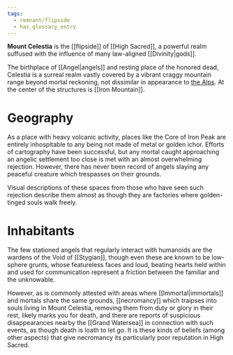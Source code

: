 ```yaml
---
tags:
  - remnant/flipside
  - has_glossary_entry
---
```

**Mount Celestia** is the [[flipside]] of [[High Sacred]], a powerful realm suffused with the influence of many law-aligned [[Divinity|gods]].

The birthplace of [[Angel|angels]] and resting place of the honored dead, Celestia is a surreal realm vastly covered by a vibrant craggy mountain range beyond mortal reckoning, not dissimilar in appearance to [the Alps](https://en.wikipedia.org/wiki/Alps). At the center of the structures is [[Iron Mountain]]. 

# Geography
As a place with heavy volcanic activity, places like the Core of Iron Peak are entirely inhospitable to any being not made of metal or golden ichor. Efforts of cartography have been successful, but any mortal caught approaching an angelic settlement too close is met with an almost overwhelming rejection. However, there has never been record of angels slaying any peaceful creature which trespasses on their grounds. 

Visual descriptions of these spaces from those who have seen such rejection describe them almost as though they are factories where golden-tinged souls walk freely.

# Inhabitants
The few stationed angels that regularly interact with humanoids are the wardens of the Void of [[Stygian]], though even these are known to be low-sphere grunts, whose featureless faces and loud, beating hearts held within and used for communication represent a friction between the familiar and the unknowable.
  
However, as is commonly attested with areas where [[Immortal|immortals]] and mortals share the same grounds, [[necromancy]] which traipses into souls living in Mount Celestia, removing them from duty or glory in their rest, likely marks you for death, and there are reports of suspicious disappearances nearby the [[Grand Watersea]] in connection with such events, as though death is loath to let go. It is these kinds of beliefs (among other aspects) that give necromancy its particularly poor reputation in High Sacred.